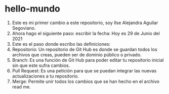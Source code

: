 # hello-mundo
1. Este es mi primer cambio a este repositorio, soy Ilse Alejandra Aguilar Segoviano.
2. Ahora hago el siguiente paso: escribir la fecha: Hoy es 29 de Junio del 2021
3. Este es el paso donde escribo las definiciones:
4. Repositorio: Un repositorio de Git Hub es donde se guardan todos los archivos que creas, pueden ser de dominio público o privado.
5. Branch: Es una función de Git Hub para poder editar tu repositorio inicial sin que este sufra cambios.
6. Pull Request: Es una petición para que se puedan integrar las nuevas actualizaciones a tu repositorio.
7. Merge: Permite unir todos los cambios que se han hecho en el archivo read me.
